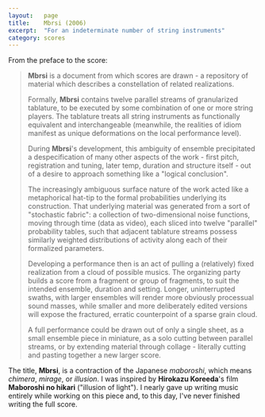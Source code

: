 ```yaml
---
layout:   page
title:    Mbrsi (2006)
excerpt:  "For an indeterminate number of string instruments"
category: scores
---
```


From the preface to the score:

> **Mbrsi** is a document from which scores are drawn - a repository of
> material which describes a constellation of related realizations.
>
> Formally, **Mbrsi** contains twelve parallel streams of granularized
> tablature, to be executed by some combination of one or more string players.
> The tablature treats all string instruments as functionally equivalent and
> interchangeable (meanwhile, the realities of idiom manifest as unique
> deformations on the local performance level).
>
> During **Mbrsi**'s development, this ambiguity of ensemble precipitated a
> despecification of many other aspects of the work - first pitch, registration
> and tuning, later temp, duration and structure itself - out of a desire to
> approach something like a "logical conclusion".
>
> The increasingly ambiguous surface nature of the work acted like a
> metaphorical hat-tip to the formal probabilities underlying its construction.
> That underlying material was generated from a sort of "stochastic fabric": a
> collection of two-dimensional noise functions, moving through time (data as
> video), each sliced into twelve "parallel" probability tables, such that
> adjacent tablature streams possess similarly weighted distributions of
> activity along each of their formalized parameters.
>
> Developing a performance then is an act of pulling a (relatively) fixed
> realization from a cloud of possible musics. The organizing party builds a
> score from a fragment or group of fragments, to suit the intended ensemble,
> duration and setting. Longer, uninterrupted swaths, with larger ensembles
> will render more obviously processual sound masses, while smaller and more
> deliberately edited versions will expose the fractured, erratic counterpoint
> of a sparse grain cloud.
>
> A full performance could be drawn out of only a single sheet, as a small
> ensemble piece in miniature, as a solo cutting between parallel streams, or
> by extending material through collage - literally cutting and pasting
> together a new larger score.

The title, **Mbrsi**, is a contraction of the Japanese *maboroshi*, which means
*chimera*, *mirage*, or *illusion*. I was inspired by **Hirokazu Koreeda**'s
film **Maboroshi no hikari** ("illusion of light"). I nearly gave up writing
music entirely while working on this piece and, to this day, I've never
finished writing the full score.